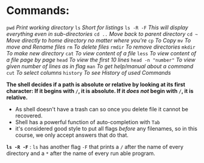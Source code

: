 # Commands:
`pwd` *Print working directory*
`ls` *Short for listings*
`ls -R -F`  *This will display everything even in sub-directories*
`cd ..` *Move back to parent directory*
`cd ~` *Move directly to home directory no matter where you're*
`cp` *To Copy*
`mv` *To move and Rename files*
`rm` *To delete files*
`rmdir` *To remove directories*
`mkdir` *To make new directory*
`cat` *To view content of a file*
`less` *To view content of a file page by page*
`head` *To view the first 10 lines*
`head -n "number"` *To view given number of lines as in flag*
`man` *To get help/manual about a command*
`cut` *To select columns*
`history` *To see History of used Commands*



**The shell decides if a path is absolute or relative by looking at its first character: If it begins with `/`, it is absolute. If it _does not_ begin with `/`, it is relative.**

* As shell doesn't have a trash can so once you delete file it cannot be recovered.
* Shell has a powerful function of auto-completion with `Tab`
* it's considered good style to put all flags _before_ any filenames, so in this course, we only accept answers that do that.

**`ls -R -F`** : `ls` has another flag `-F` that prints a `/` after the name of every directory and a `*` after the name of every run able program.


